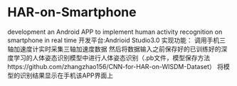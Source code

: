 # HAR-on-Smartphone
development an Android APP to implement human activity recognition on smartphone in real time
开发平台:Andrioid Studio3.0
实现功能：
调用手机三轴加速度计实时采集三轴加速度数据
然后将数据输入之前保存好的已训练好的深度学习的人体姿态识别模型中进行人体姿态识别（.pb文件，模型保存方法https://github.com/zhangzhao156/CNN-for-HAR-on-WISDM-Dataset）
将模型的识别结果显示在手机该APP界面上
